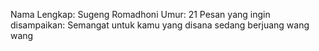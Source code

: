 Nama Lengkap: Sugeng Romadhoni
Umur: 21
Pesan yang ingin disampaikan: Semangat untuk kamu yang disana sedang berjuang wang wang
